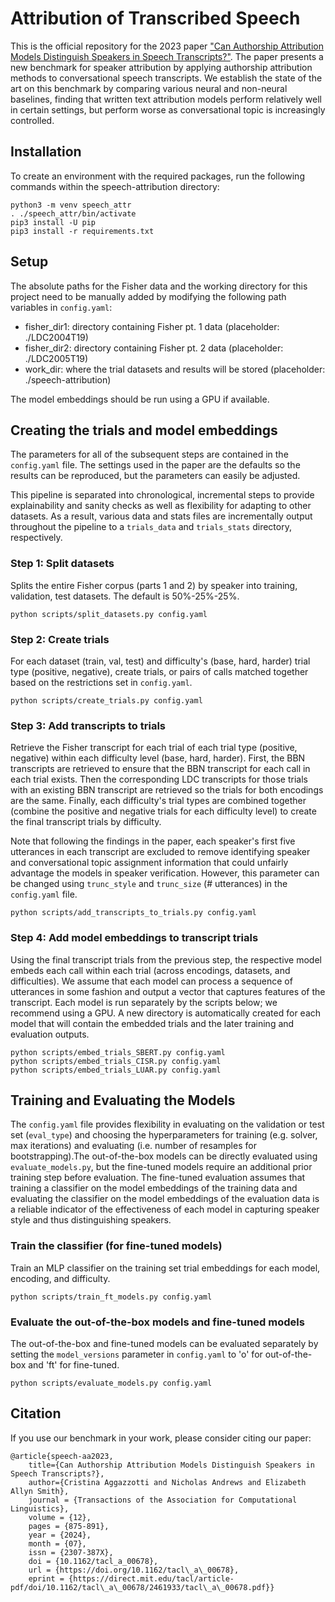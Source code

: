 # Attribution of Transcribed Speech

This is the official repository for the 2023 paper ["Can Authorship Attribution Models Distinguish Speakers
in Speech Transcripts?"](https://arxiv.org/abs/2311.07564). The paper presents a new benchmark for speaker attribution by applying authorship attribution methods to conversational speech transcripts. We establish the state of the art on this benchmark by comparing various neural and non-neural baselines, finding that written text attribution models perform relatively well in certain settings, but perform worse as conversational topic is increasingly controlled.

## Installation

To create an environment with the required packages, run the following commands within the speech-attribution directory:

	python3 -m venv speech_attr
	. ./speech_attr/bin/activate
	pip3 install -U pip
	pip3 install -r requirements.txt

## Setup
The absolute paths for the Fisher data and the working directory for this project need to be manually added by modifying the following path variables in `config.yaml`:

- fisher_dir1: directory containing Fisher pt. 1 data (placeholder: ./LDC2004T19)
- fisher_dir2: directory containing Fisher pt. 2 data (placeholder: ./LDC2005T19)
- work_dir: where the trial datasets and results will be stored (placeholder: ./speech-attribution)

The model embeddings should be run using a GPU if available.

## Creating the trials and model embeddings

The parameters for all of the subsequent steps are contained in the `config.yaml` file. The settings used in the paper are the defaults so the results can be reproduced, but the parameters can easily be adjusted.

This pipeline is separated into chronological, incremental steps to provide explainability and sanity checks as well as flexibility for adapting to other datasets. As a result, various data and stats files are incrementally output throughout the pipeline to a `trials_data` and `trials_stats` directory, respectively.


### Step 1: Split datasets
Splits the entire Fisher corpus (parts 1 and 2) by speaker into training, validation, test datasets. The default is 50%-25%-25%.

	python scripts/split_datasets.py config.yaml

### Step 2: Create trials
For each dataset (train, val, test) and difficulty's (base, hard, harder) trial type (positive, negative), create trials, or pairs of calls matched together based on the restrictions set in `config.yaml`.

	python scripts/create_trials.py config.yaml

### Step 3: Add transcripts to trials
Retrieve the Fisher transcript for each trial of each trial type (positive, negative) within each difficulty level (base, hard, harder). First, the BBN transcripts are retrieved to ensure that the BBN transcript for each call in each trial exists. Then the corresponding LDC transcripts for those trials with an existing BBN transcript are retrieved so the trials for both encodings are the same. Finally, each difficulty's trial types are combined together (combine the positive and negative trials for each difficulty level) to create the final transcript trials by difficulty.

Note that following the findings in the paper, each speaker's first five utterances in each transcript are excluded to remove identifying speaker and conversational topic assignment information that could unfairly advantage the models in speaker verification. However, this parameter can be changed using `trunc_style` and `trunc_size` (# utterances) in the `config.yaml` file.

	python scripts/add_transcripts_to_trials.py config.yaml

### Step 4: Add model embeddings to transcript trials 
Using the final transcript trials from the previous step, the respective model embeds each call within each trial (across encodings, datasets, and difficulties). We assume that each model can process a sequence of utterances in some fashion and output a vector that captures features of the transcript. Each model is run separately by the scripts below; we recommend using a GPU. A new directory is automatically created for each model that will contain the embedded trials and the later training and evaluation outputs.

	python scripts/embed_trials_SBERT.py config.yaml
	python scripts/embed_trials_CISR.py config.yaml
	python scripts/embed_trials_LUAR.py config.yaml


## Training and Evaluating the Models
The `config.yaml` file provides flexibility in evaluating on the validation or test set (`eval_type`) and choosing the hyperparameters for training (e.g. solver, max iterations) and evaluating (i.e. number of resamples for bootstrapping).The out-of-the-box models can be directly evaluated using `evaluate_models.py`, but the fine-tuned models require an additional prior training step before evaluation. The fine-tuned evaluation assumes that training a classifier on the model embeddings of the training data and evaluating the classifier on the model embeddings of the evaluation data is a reliable indicator of the effectiveness of each model in capturing speaker style and thus distinguishing speakers.

### Train the classifier (for fine-tuned models)
Train an MLP classifier on the training set trial embeddings for each model, encoding, and difficulty. 

	python scripts/train_ft_models.py config.yaml

### Evaluate the out-of-the-box models and fine-tuned models
The out-of-the-box and fine-tuned models can be evaluated separately by setting the `model_versions` parameter in `config.yaml` to 'o' for out-of-the-box and 'ft' for fine-tuned. 

	python scripts/evaluate_models.py config.yaml


## Citation
If you use our benchmark in your work, please consider citing our paper:

	@article{speech-aa2023,
        title={Can Authorship Attribution Models Distinguish Speakers in Speech Transcripts?}, 
        author={Cristina Aggazzotti and Nicholas Andrews and Elizabeth Allyn Smith},
        journal = {Transactions of the Association for Computational Linguistics},
    	volume = {12},
    	pages = {875-891},
    	year = {2024},
    	month = {07},
    	issn = {2307-387X},
    	doi = {10.1162/tacl_a_00678},
    	url = {https://doi.org/10.1162/tacl\_a\_00678},
    	eprint = {https://direct.mit.edu/tacl/article-pdf/doi/10.1162/tacl\_a\_00678/2461933/tacl\_a\_00678.pdf}}
